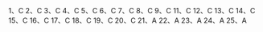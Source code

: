 1、C
2、C
3、C
4、C
5、C
6、C
7、C
8、C
9、C
11、C
12、C
13、C
14、C
15、C
16、C
17、C
18、C
19、C
20、C
21、A
22、A
23、A
24、A
25、A